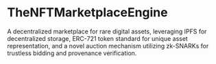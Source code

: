 # TheNFTMarketplaceEngine
A decentralized marketplace for rare digital assets, leveraging IPFS for decentralized storage, ERC-721 token standard for unique asset representation, and a novel auction mechanism utilizing zk-SNARKs for trustless bidding and provenance verification.

